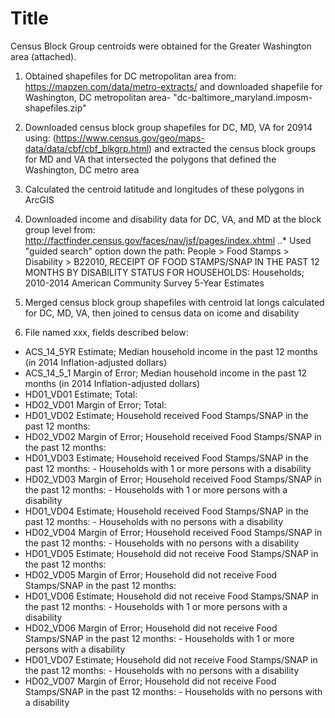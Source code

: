 # Title


Census Block Group centroids were obtained for the Greater Washington area (attached). 

1) Obtained shapefiles for DC metropolitan area from:
https://mapzen.com/data/metro-extracts/ and downloaded shapefile for Washington, DC metropolitan area- "dc-baltimore_maryland.imposm-shapefiles.zip"

2) Downloaded census block group shapefiles for DC, MD, VA for 20914 using: (https://www.census.gov/geo/maps-data/data/cbf/cbf_blkgrp.html) and extracted the census block groups for MD and VA that intersected the polygons that defined the Washington, DC metro area 

3) Calculated the centroid latitude and longitudes of these polygons in ArcGIS

4) Downloaded income and disability data for DC, VA, and MD at the block group level from: http://factfinder.census.gov/faces/nav/jsf/pages/index.xhtml
..* Used "guided search" option down the path: People > Food Stamps > Disability > B22010, RECEIPT OF FOOD STAMPS/SNAP IN THE PAST 12 MONTHS BY DISABILITY STATUS FOR HOUSEHOLDS: Households; 2010-2014 American Community Survey 5-Year Estimates

5) Merged census block group shapefiles with centroid lat longs calculated for DC, MD, VA, then joined to census data on icome and disability

6) File named xxx, fields described below:

* ACS_14_5YR Estimate; Median household income in the past 12 months (in 2014 Inflation-adjusted dollars)
* ACS_14_5_1 Margin of Error; Median household income in the past 12 months (in 2014 Inflation-adjusted dollars)
* HD01_VD01 Estimate; Total:
* HD02_VD01 Margin of Error; Total:
* HD01_VD02 Estimate; Household received Food Stamps/SNAP in the past 12 months:
* HD02_VD02 Margin of Error; Household received Food Stamps/SNAP in the past 12 months:
* HD01_VD03 Estimate; Household received Food Stamps/SNAP in the past 12 months: - Households with 1 or more persons with a disability
* HD02_VD03 Margin of Error; Household received Food Stamps/SNAP in the past 12 months: - Households with 1 or more persons with a disability
* HD01_VD04 Estimate; Household received Food Stamps/SNAP in the past 12 months: - Households with no persons with a disability
* HD02_VD04 Margin of Error; Household received Food Stamps/SNAP in the past 12 months: - Households with no persons with a disability
* HD01_VD05 Estimate; Household did not receive Food Stamps/SNAP in the past 12 months:
* HD02_VD05 Margin of Error; Household did not receive Food Stamps/SNAP in the past 12 months:
* HD01_VD06 Estimate; Household did not receive Food Stamps/SNAP in the past 12 months: - Households with 1 or more persons with a disability
* HD02_VD06 Margin of Error; Household did not receive Food Stamps/SNAP in the past 12 months: - Households with 1 or more persons with a disability
* HD01_VD07 Estimate; Household did not receive Food Stamps/SNAP in the past 12 months: - Households with no persons with a disability
* HD02_VD07 Margin of Error; Household did not receive Food Stamps/SNAP in the past 12 months: - Households with no persons with a disability
